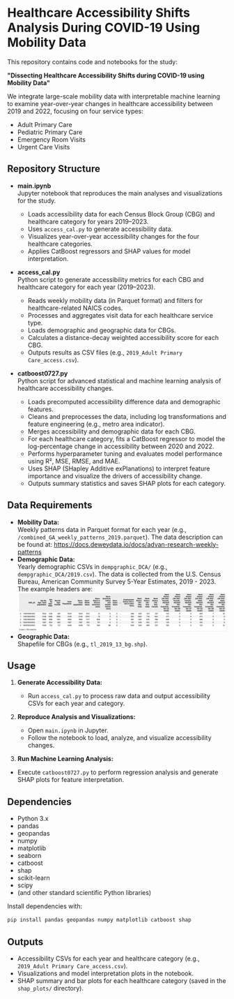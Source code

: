 # Healthcare Accessibility Shifts Analysis During COVID-19 Using Mobility Data

This repository contains code and notebooks for the study:

**"Dissecting Healthcare Accessibility Shifts during COVID-19 using Mobility Data"**

We integrate large-scale mobility data with interpretable machine learning to examine year-over-year changes in healthcare accessibility between 2019 and 2022, focusing on four service types:
- Adult Primary Care
- Pediatric Primary Care
- Emergency Room Visits
- Urgent Care Visits

## Repository Structure

- **main.ipynb**  
  Jupyter notebook that reproduces the main analyses and visualizations for the study.  
  - Loads accessibility data for each Census Block Group (CBG) and healthcare category for years 2019–2023.
  - Uses `access_cal.py` to generate accessibility data.
  - Visualizes year-over-year accessibility changes for the four healthcare categories.
  - Applies CatBoost regressors and SHAP values for model interpretation.

- **access_cal.py**  
  Python script to generate accessibility metrics for each CBG and healthcare category for each year (2019–2023).
  - Reads weekly mobility data (in Parquet format) and filters for healthcare-related NAICS codes.
  - Processes and aggregates visit data for each healthcare service type.
  - Loads demographic and geographic data for CBGs.
  - Calculates a distance-decay weighted accessibility score for each CBG.
  - Outputs results as CSV files (e.g., `2019_Adult Primary Care_access.csv`).
- **catboost0727.py**  
  Python script for advanced statistical and machine learning analysis of healthcare accessibility changes.
  - Loads precomputed accessibility difference data and demographic features.
  - Cleans and preprocesses the data, including log transformations and feature engineering (e.g., metro area indicator).
  - Merges accessibility and demographic data for each CBG.
  - For each healthcare category, fits a CatBoost regressor to model the log-percentage change in accessibility between 2020 and 2022.
  - Performs hyperparameter tuning and evaluates model performance using R², MSE, RMSE, and MAE.
  - Uses SHAP (SHapley Additive exPlanations) to interpret feature importance and visualize the drivers of accessibility change.
  - Outputs summary statistics and saves SHAP plots for each category.

## Data Requirements

- **Mobility Data:**  
  Weekly patterns data in Parquet format for each year (e.g., `/combined_GA_weekly_patterns_2019.parquet`).
  The data description can be found at: https://docs.deweydata.io/docs/advan-research-weekly-patterns 
- **Demographic Data:**  
  Yearly demographic CSVs in `dempgraphic_DCA/` (e.g., `dempgraphic_DCA/2019.csv`). The data is collected from the U.S. Census Bureau, American Community Survey 5-Year Estimates, 2019 - 2023.
  The example headers are:
![dem_header](pics/dem_header.png)
- **Geographic Data:**  
  Shapefile for CBGs (e.g., `tl_2019_13_bg.shp`).

## Usage

1. **Generate Accessibility Data:**
   - Run `access_cal.py` to process raw data and output accessibility CSVs for each year and category.

2. **Reproduce Analysis and Visualizations:**
   - Open `main.ipynb` in Jupyter.
   - Follow the notebook to load, analyze, and visualize accessibility changes.
3. **Run Machine Learning Analysis:**
 - Execute `catboost0727.py` to perform regression analysis and generate SHAP plots for feature interpretation.

## Dependencies

- Python 3.x
- pandas
- geopandas
- numpy
- matplotlib
- seaborn
- catboost
- shap
- scikit-learn
- scipy
- (and other standard scientific Python libraries)

Install dependencies with:
```bash
pip install pandas geopandas numpy matplotlib catboost shap
```

## Outputs

- Accessibility CSVs for each year and healthcare category (e.g., `2019_Adult Primary Care_access.csv`).
- Visualizations and model interpretation plots in the notebook.
- SHAP summary and bar plots for each healthcare category (saved in the `shap_plots/` directory).
